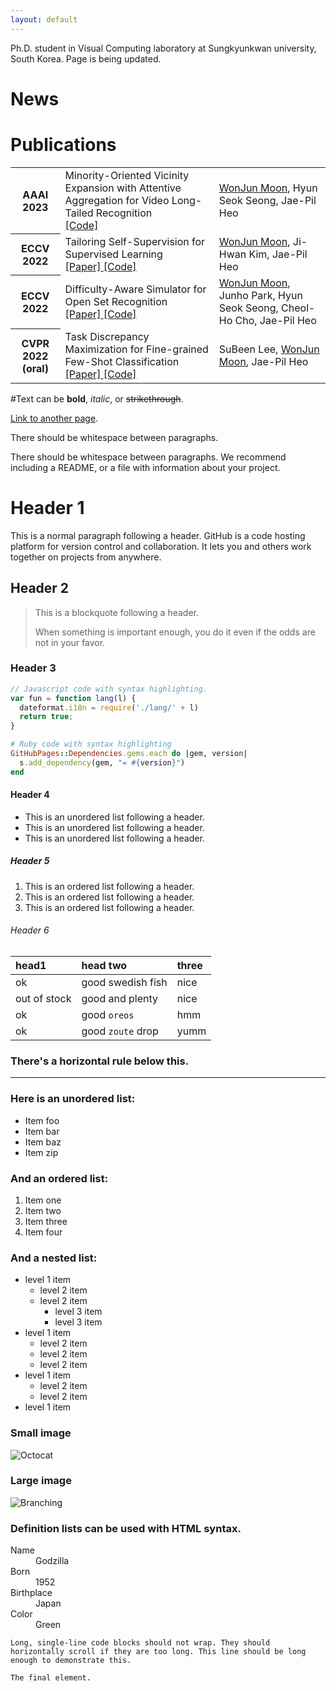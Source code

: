```yaml
---
layout: default
---
```

Ph.D. student in Visual Computing laboratory at Sungkyunkwan university, South Korea.
Page is being updated.
# News

# Publications
<table class="table table-sm table-borderless">
<tr>
<th scope="row"> AAAI 2023 </th>
<td> Minority-Oriented Vicinity Expansion with Attentive Aggregation for Video Long-Tailed Recognition 
<br> <a href="https://github.com/wjun0830/MOVE" target="_blank" rel="noopener noreferrer"> [Code] </a>
</td>
<td> <u>WonJun Moon</u>, Hyun Seok Seong, Jae-Pil Heo </td>
</tr>

<tr>
<th scope="row"> ECCV 2022 </th>
<td> Tailoring Self-Supervision for Supervised Learning 
<br> 
<a href="https://www.ecva.net/papers/eccv_2022/papers_ECCV/papers/136850342.pdf" target="_blank" rel="noopener noreferrer"> [Paper] </a>
<a href="https://github.com/wjun0830/Localizable-Rotation" target="_blank" rel="noopener noreferrer"> [Code] </a>
</td>
<td> <u>WonJun Moon</u>, Ji-Hwan Kim, Jae-Pil Heo </td>
</tr>

<tr>
<th scope="row"> ECCV 2022 </th>
<td> Difficulty-Aware Simulator for Open Set Recognition 
<br> 
<a href="https://www.ecva.net/papers/eccv_2022/papers_ECCV/papers/136850360.pdf" target="_blank" rel="noopener noreferrer"> [Paper] </a>
<a href="https://github.com/wjun0830/Difficulty-Aware-Simulator" target="_blank" rel="noopener noreferrer"> [Code] </a>
</td>
<td> <u>WonJun Moon</u>, Junho Park, Hyun Seok Seong, Cheol-Ho Cho, Jae-Pil Heo </td>
</tr>


<tr>
<th scope="row"> CVPR 2022 (<b>oral</b>) </th>
<td> Task Discrepancy Maximization for Fine-grained Few-Shot Classification 
<br> 
<a href="https://openaccess.thecvf.com/content/CVPR2022/html/Lee_Task_Discrepancy_Maximization_for_Fine-Grained_Few-Shot_Classification_CVPR_2022_paper.html" target="_blank" rel="noopener noreferrer"> [Paper] </a>
<a href="https://github.com/leesb7426/CVPR2022-Task-Discrepancy-Maximization-for-Fine-grained-Few-Shot-Classification" target="_blank" rel="noopener noreferrer"> [Code] </a>
</td>
<td> SuBeen Lee, <u>WonJun Moon</u>, Jae-Pil Heo </td>
</tr>
</table>

#Text can be **bold**, _italic_, or ~~strikethrough~~.

[Link to another page](./another-page.html).

There should be whitespace between paragraphs.

There should be whitespace between paragraphs. We recommend including a README, or a file with information about your project.

# Header 1

This is a normal paragraph following a header. GitHub is a code hosting platform for version control and collaboration. It lets you and others work together on projects from anywhere.

## Header 2

> This is a blockquote following a header.
>
> When something is important enough, you do it even if the odds are not in your favor.

### Header 3

```js
// Javascript code with syntax highlighting.
var fun = function lang(l) {
  dateformat.i18n = require('./lang/' + l)
  return true;
}
```

```ruby
# Ruby code with syntax highlighting
GitHubPages::Dependencies.gems.each do |gem, version|
  s.add_dependency(gem, "= #{version}")
end
```

#### Header 4

*   This is an unordered list following a header.
*   This is an unordered list following a header.
*   This is an unordered list following a header.

##### Header 5

1.  This is an ordered list following a header.
2.  This is an ordered list following a header.
3.  This is an ordered list following a header.

###### Header 6

| head1        | head two          | three |
|:-------------|:------------------|:------|
| ok           | good swedish fish | nice  |
| out of stock | good and plenty   | nice  |
| ok           | good `oreos`      | hmm   |
| ok           | good `zoute` drop | yumm  |

### There's a horizontal rule below this.

* * *

### Here is an unordered list:

*   Item foo
*   Item bar
*   Item baz
*   Item zip

### And an ordered list:

1.  Item one
1.  Item two
1.  Item three
1.  Item four

### And a nested list:

- level 1 item
  - level 2 item
  - level 2 item
    - level 3 item
    - level 3 item
- level 1 item
  - level 2 item
  - level 2 item
  - level 2 item
- level 1 item
  - level 2 item
  - level 2 item
- level 1 item

### Small image

![Octocat](https://github.githubassets.com/images/icons/emoji/octocat.png)

### Large image

![Branching](https://guides.github.com/activities/hello-world/branching.png)


### Definition lists can be used with HTML syntax.

<dl>
<dt>Name</dt>
<dd>Godzilla</dd>
<dt>Born</dt>
<dd>1952</dd>
<dt>Birthplace</dt>
<dd>Japan</dd>
<dt>Color</dt>
<dd>Green</dd>
</dl>

```
Long, single-line code blocks should not wrap. They should horizontally scroll if they are too long. This line should be long enough to demonstrate this.
```

```
The final element.
```
